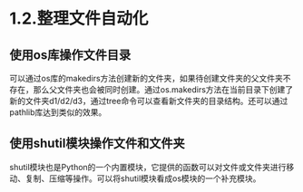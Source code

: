 # 1.2.整理文件自动化

## 使用os库操作文件目录

可以通过os库的makedirs方法创建新的文件夹，如果待创建文件夹的父文件夹不存在，那么父文件夹也会被同时创建。通过os.makedirs方法在当前目录下创建了新的文件夹d1/d2/d3，通过tree命令可以查看新文件夹的目录结构。还可以通过pathlib库达到类似的效果。


## 使用shutil模块操作文件和文件夹

shutil模块也是Python的一个内置模块，它提供的函数可以对文件或文件夹进行移动、复制、压缩等操作。可以将shutil模块看成os模块的一个补充模块。


